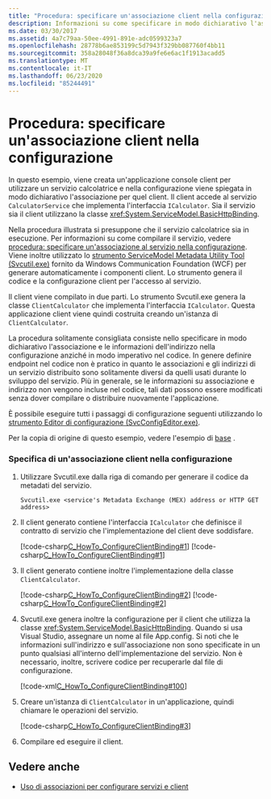 ```yaml
---
title: "Procedura: specificare un'associazione client nella configurazione"
description: Informazioni su come specificare in modo dichiarativo l'associazione per un client WCF in un file di configurazione. Il client accede a un servizio in questo esempio.
ms.date: 03/30/2017
ms.assetid: 4a7c79aa-50ee-4991-891e-adc0599323a7
ms.openlocfilehash: 28778b6ae853199c5d7943f329bb087760f4bb11
ms.sourcegitcommit: 358a28048f36a8dca39a9fe6e6ac1f1913acadd5
ms.translationtype: MT
ms.contentlocale: it-IT
ms.lasthandoff: 06/23/2020
ms.locfileid: "85244491"
---
```

# <a name="how-to-specify-a-client-binding-in-configuration"></a>Procedura: specificare un'associazione client nella configurazione
In questo esempio, viene creata un'applicazione console client per utilizzare un servizio calcolatrice e nella configurazione viene spiegata in modo dichiarativo l'associazione per quel client. Il client accede al servizio `CalculatorService` che implementa l'interfaccia `ICalculator`. Sia il servizio sia il client utilizzano la classe <xref:System.ServiceModel.BasicHttpBinding>.  
  
 Nella procedura illustrata si presuppone che il servizio calcolatrice sia in esecuzione. Per informazioni su come compilare il servizio, vedere [procedura: specificare un'associazione al servizio nella configurazione](how-to-specify-a-service-binding-in-configuration.md). Viene inoltre utilizzato lo [strumento ServiceModel Metadata Utility Tool (Svcutil.exe)](servicemodel-metadata-utility-tool-svcutil-exe.md) fornito da Windows Communication Foundation (WCF) per generare automaticamente i componenti client. Lo strumento genera il codice e la configurazione client per l'accesso al servizio.  
  
 Il client viene compilato in due parti. Lo strumento Svcutil.exe genera la classe `ClientCalculator` che implementa l'interfaccia `ICalculator`. Questa applicazione client viene quindi costruita creando un'istanza di `ClientCalculator`.  
  
 La procedura solitamente consigliata consiste nello specificare in modo dichiarativo l'associazione e le informazioni dell'indirizzo nella configurazione anziché in modo imperativo nel codice. In genere definire endpoint nel codice non è pratico in quanto le associazioni e gli indirizzi di un servizio distribuito sono solitamente diversi da quelli usati durante lo sviluppo del servizio. Più in generale, se le informazioni su associazione e indirizzo non vengono incluse nel codice, tali dati possono essere modificati senza dover compilare o distribuire nuovamente l'applicazione.  
  
 È possibile eseguire tutti i passaggi di configurazione seguenti utilizzando lo [strumento Editor di configurazione (SvcConfigEditor.exe)](configuration-editor-tool-svcconfigeditor-exe.md).  
  
 Per la copia di origine di questo esempio, vedere l'esempio di [base](./samples/basicbinding.md) .  
  
### <a name="specifying-a-client-binding-in-configuration"></a>Specifica di un'associazione client nella configurazione  
  
1. Utilizzare Svcutil.exe dalla riga di comando per generare il codice da metadati del servizio.  
  
    ```console  
    Svcutil.exe <service's Metadata Exchange (MEX) address or HTTP GET address>
    ```  
  
2. Il client generato contiene l'interfaccia `ICalculator` che definisce il contratto di servizio che l'implementazione del client deve soddisfare.  
  
     [!code-csharp[C_HowTo_ConfigureClientBinding#1](../../../samples/snippets/csharp/VS_Snippets_CFX/c_howto_configureclientbinding/cs/generatedclient.cs#1)]
     [!code-csharp[C_HowTo_ConfigureClientBinding#1](../../../samples/snippets/csharp/VS_Snippets_CFX/c_howto_configureclientbinding/cs/source.cs#1)]  
  
3. Il client generato contiene inoltre l'implementazione della classe `ClientCalculator`.  
  
     [!code-csharp[C_HowTo_ConfigureClientBinding#2](../../../samples/snippets/csharp/VS_Snippets_CFX/c_howto_configureclientbinding/cs/generatedclient.cs#2)]
     [!code-csharp[C_HowTo_ConfigureClientBinding#2](../../../samples/snippets/csharp/VS_Snippets_CFX/c_howto_configureclientbinding/cs/source.cs#2)]  
  
4. Svcutil.exe genera inoltre la configurazione per il client che utilizza la classe <xref:System.ServiceModel.BasicHttpBinding>. Quando si usa Visual Studio, assegnare un nome al file App.config. Si noti che le informazioni sull'indirizzo e sull'associazione non sono specificate in un punto qualsiasi all'interno dell'implementazione del servizio. Non è necessario, inoltre, scrivere codice per recuperarle dal file di configurazione.  
  
     [!code-xml[C_HowTo_ConfigureClientBinding#100](../../../samples/snippets/csharp/VS_Snippets_CFX/c_howto_configureclientbinding/common/client.exe.config#100)]

5. Creare un'istanza di `ClientCalculator` in un'applicazione, quindi chiamare le operazioni del servizio.  
  
     [!code-csharp[C_HowTo_ConfigureClientBinding#3](../../../samples/snippets/csharp/VS_Snippets_CFX/c_howto_configureclientbinding/cs/client.cs#3)]  
  
6. Compilare ed eseguire il client.  
  
## <a name="see-also"></a>Vedere anche

- [Uso di associazioni per configurare servizi e client](using-bindings-to-configure-services-and-clients.md)
